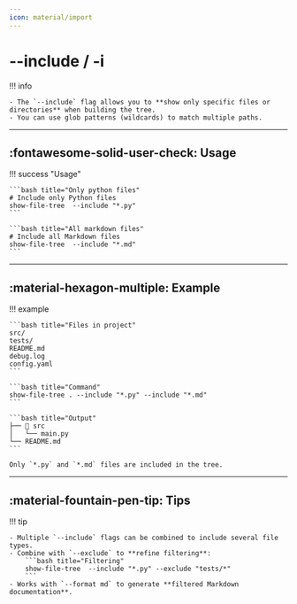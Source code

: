 ```yaml
---
icon: material/import
---
```


# --include / -i

!!! info

    - The `--include` flag allows you to **show only specific files or directories** when building the tree.  
    - You can use glob patterns (wildcards) to match multiple paths.

---

## :fontawesome-solid-user-check: Usage

!!! success "Usage"

    ```bash title="Only python files"
    # Include only Python files
    show-file-tree  --include "*.py"
    ```

    ```bash title="All markdown files"
    # Include all Markdown files
    show-file-tree  --include "*.md"
    ```

---

## :material-hexagon-multiple: Example

!!! example

    ```bash title="Files in project"
    src/
    tests/
    README.md
    debug.log
    config.yaml
    ```

    ```bash title="Command"
    show-file-tree . --include "*.py" --include "*.md"
    ```

    ```bash title="Output"
    ├── 📁 src
    │   └── main.py
    └── README.md
    ```

    Only `*.py` and `*.md` files are included in the tree.

---

## :material-fountain-pen-tip: Tips

!!! tip

    - Multiple `--include` flags can be combined to include several file types.
    - Combine with `--exclude` to **refine filtering**:
        ```bash title="Filtering"
        show-file-tree  --include "*.py" --exclude "tests/*"
        ```
    - Works with `--format md` to generate **filtered Markdown documentation**.
